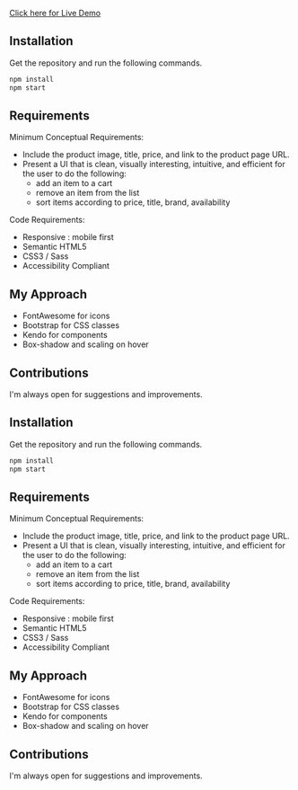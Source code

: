 [Click here for Live Demo](https://paragrajhans.github.io/shopping-cart/)

## Installation

Get the repository and run the following commands.

```bash
npm install
npm start
```

## Requirements

Minimum Conceptual Requirements:

- Include the product image, title, price, and link to the product page URL.
- Present a UI that is clean, visually interesting, intuitive, and efficient for the user to do the following:
  - add an item to a cart
  - remove an item from the list
  - sort items according to price, title, brand, availability

Code Requirements:

- Responsive : mobile first
- Semantic HTML5
- CSS3 / Sass
- Accessibility Compliant

## My Approach

- FontAwesome for icons
- Bootstrap for CSS classes
- Kendo for components
- Box-shadow and scaling on hover

## Contributions

I'm always open for suggestions and improvements.

## Installation

Get the repository and run the following commands.

```bash
npm install
npm start
```

## Requirements

Minimum Conceptual Requirements:

- Include the product image, title, price, and link to the product page URL.
- Present a UI that is clean, visually interesting, intuitive, and efficient for the user to do the following:
  - add an item to a cart
  - remove an item from the list
  - sort items according to price, title, brand, availability

Code Requirements:

- Responsive : mobile first
- Semantic HTML5
- CSS3 / Sass
- Accessibility Compliant

## My Approach

- FontAwesome for icons
- Bootstrap for CSS classes
- Kendo for components
- Box-shadow and scaling on hover

## Contributions

I'm always open for suggestions and improvements.
